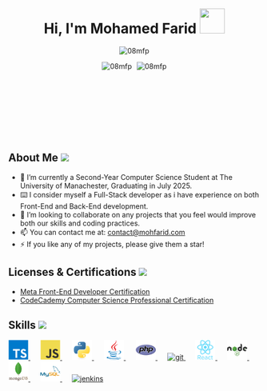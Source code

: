 <h1 align="center">Hi, I'm Mohamed Farid <img src = "https://raw.githubusercontent.com/MartinHeinz/MartinHeinz/master/wave.gif" width="50" height="50"></h1>
<p align="center"> <img src="https://komarev.com/ghpvc/?username=08mfp" alt="08mfp" /> </p>

<div style="display: flex; justify-content: center;">
  <img height="150" src="https://github-readme-streak-stats.herokuapp.com/?user=08mfp&theme=radical&hide_border=false" alt="08mfp" style="margin-right: 10px;" />
  <img height="150" src="https://github-readme-stats.vercel.app/api/top-langs?username=08mfp&langs_count=10&show_icons=true&theme=radical&locale=en&layout=compact&hide_border=false" alt="08mfp" /> 
</div>






<h2> About Me <img src='https://raw.githubusercontent.com/ShahriarShafin/ShahriarShafin/main/Assets/handshake.gif' width="100"> </h2>

- 🌱 I’m currently a Second-Year Computer Science Student at The University of Manachester, Graduating in July 2025.
- ⌨️ I consider myself a Full-Stack developer as i have experience on both Front-End and Back-End development.
- 💞️ I’m looking to collaborate on any projects that you feel would improve both our skills and coding practices.
- 📫 You can contact me at: contact@mohfarid.com
- ⚡ If you like any of my projects, please give them a star!



<h2> Licenses & Certifications <img src="https://media1.giphy.com/media/JZ40cnfnN11KycrvMF/giphy.gif?cid=ecf05e47a0n3gi1bfqntqmob8g9aid1oyj2wr3ds3mg700bl&rid=giphy.gif" width="40"> </h2>

<ul>
  <li><a href="https://www.coursera.org/account/accomplishments/specialization/4FMY9U0RV341" target="_blank">Meta Front-End Developer Certification</a></li>
  <li><a href="https://www.codecademy.com/profiles/MohamedFaridPatel/certificates/05009c20e9174378acd37e6c2d0fbfc4" target="_blank">CodeCademy Computer Science Professional Certification</a></li>
</ul>


<h2> Skills <img src="https://media2.giphy.com/media/QssGEmpkyEOhBCb7e1/giphy.gif?cid=ecf05e47a0n3gi1bfqntqmob8g9aid1oyj2wr3ds3mg700bl&rid=giphy.gif" width="32"> </h2>
<p align="left">
  <a href="https://www.typescriptlang.org/" target="_blank">
    <img src="https://raw.githubusercontent.com/devicons/devicon/master/icons/typescript/typescript-original.svg" alt="typescript" width="40" height="40"/>
  </a>&nbsp;&nbsp;&nbsp;&nbsp;
  <a href="https://developer.mozilla.org/en-US/docs/Web/JavaScript" target="_blank">
    <img src="https://raw.githubusercontent.com/devicons/devicon/master/icons/javascript/javascript-original.svg" alt="javascript" width="40" height="40"/>
  </a>&nbsp;&nbsp;&nbsp;&nbsp;
  <a href="https://www.python.org" target="_blank">
    <img src="https://raw.githubusercontent.com/devicons/devicon/master/icons/python/python-original.svg" alt="python" width="40" height="40"/>
  </a>&nbsp;&nbsp;&nbsp;&nbsp;
  <a href="https://www.java.com" target="_blank">
    <img src="https://raw.githubusercontent.com/devicons/devicon/master/icons/java/java-original.svg" alt="java" width="40" height="40"/>
  </a>&nbsp;&nbsp;&nbsp;&nbsp;
  <a href="https://www.php.net" target="_blank">
    <img src="https://raw.githubusercontent.com/devicons/devicon/master/icons/php/php-original.svg" alt="php" width="40" height="40"/>
  </a>&nbsp;&nbsp;&nbsp;&nbsp;
  <a href="https://git-scm.com/" target="_blank">
    <img src="https://www.vectorlogo.zone/logos/git-scm/git-scm-icon.svg" alt="git" width="40" height="40"/>
  </a>&nbsp;&nbsp;&nbsp;&nbsp;
  <a href="https://reactjs.org/" target="_blank">
    <img src="https://raw.githubusercontent.com/devicons/devicon/master/icons/react/react-original-wordmark.svg" alt="react" width="40" height="40"/>
  </a>&nbsp;&nbsp;&nbsp;&nbsp;
  <a href="https://nodejs.org" target="_blank">
    <img src="https://raw.githubusercontent.com/devicons/devicon/master/icons/nodejs/nodejs-original-wordmark.svg" alt="nodejs" width="40" height="40"/>
  </a>&nbsp;&nbsp;&nbsp;&nbsp;
  <a href="https://www.mongodb.com/" target="_blank">
    <img src="https://raw.githubusercontent.com/devicons/devicon/master/icons/mongodb/mongodb-original-wordmark.svg" alt="mongodb" width="40" height="40"/>
  </a>&nbsp;&nbsp;&nbsp;&nbsp;
  <a href="https://www.mysql.com/" target="_blank">
    <img src="https://raw.githubusercontent.com/devicons/devicon/master/icons/mysql/mysql-original-wordmark.svg" alt="mysql" width="40" height="40"/>
  </a>&nbsp;&nbsp;&nbsp;&nbsp;
  <a href="https://www.jenkins.io" target="_blank">
    <img src="https://www.vectorlogo.zone/logos/jenkins/jenkins-icon.svg" alt="jenkins" width="40" height="40"/>
  </a>
</p>



<!---

<h2> Some Stats! <img src="https://media1.giphy.com/media/JZ40cnfnN11KycrvMF/giphy.gif?cid=ecf05e47a0n3gi1bfqntqmob8g9aid1oyj2wr3ds3mg700bl&rid=giphy.gif" width="40"> </h2>

  <a href="https://github.com/anuraghazra/github-readme-stats" style="flex: 1;">
    <img height="200" style="width: 100%;" src="https://github-readme-stats.vercel.app/api?username=08mfp&show_icons=true&theme=radical&locale=en&hide_border=false" alt="08mfp" />
  </a>

    <img height="150" src="https://github-readme-stats.vercel.app/api?username=08mfp&theme=radical&hide_border=false&show=reviews,discussions_started,discussions_answered,prs_merged,prs_merged_percentage" alt="08mfp" />

  <img height="150" src="https://github-readme-stats.vercel.app/api?username=08mfp&theme=radical&hide_border=false&show_icons=true&hide_title=true&hide_rank=true&include_all_commits=true&show=reviews,prs_merged,prs_merged_percentage," alt="08mfp" />
*stats do not include activity (issues, PRs, Commits) in private repositories

<h2> Licenses & Certifications <img src="https://media.giphy.com/media/3orifgYbnsq43eFsdO/giphy.gif" width="50"> </h2>
08mfp/08mfp is a ✨ special ✨ repository because its `README.md` (this file) appears on your GitHub profile.
You can click the Preview link to take a look at your changes.
--->
